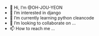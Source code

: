 - 👋 Hi, I’m @OH-JOU-YEON
- 👀 I’m interested in django
- 🌱 I’m currently learning python cleancode 
- 💞️ I’m looking to collaborate on ...
- 📫 How to reach me ...

<!---
OH-JOU-YEON/OH-JOU-YEON is a ✨ special ✨ repository because its `README.md` (this file) appears on your GitHub profile.
You can click the Preview link to take a look at your changes.
--->

